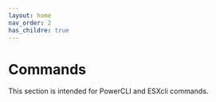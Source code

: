 ```yaml
---
layout: home
nav_order: 2
has_childre: true
---
```


Commands
=======

This section is intended for PowerCLI and ESXcli commands.

